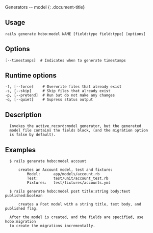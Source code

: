 Generators -- model
{: .document-title}


## Usage

    

    rails generate hobo:model NAME [field:type field:type] [options]


## Options

    

    [--timestamps]  # Indicates when to generate timestamps


## Runtime options

    

    -f, [--force]    # Overwrite files that already exist
    -s, [--skip]     # Skip files that already exist
    -p, [--pretend]  # Run but do not make any changes
    -q, [--quiet]    # Supress status output


## Description

    

      Invokes the active_record:model generator, but the generated
      model file contains the fields block, (and the migration option
      is false by default).


## Examples

    

      $ rails generate hobo:model account

          creates an Account model, test and fixture:
              Model:      app/models/account.rb
              Test:       test/unit/account_test.rb
              Fixtures:   test/fixtures/accounts.yml

      $ rails generate hobo:model post title:string body:text published:boolean

          creates a Post model with a string title, text body, and published flag.

      After the model is created, and the fields are specified, use hobo:migration
      to create the migrations incrementally.
